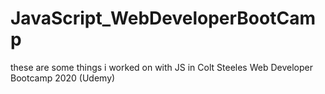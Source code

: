 # JavaScript_WebDeveloperBootCamp
these are some things i worked on with JS in Colt Steeles Web Developer Bootcamp 2020 (Udemy)

